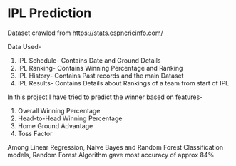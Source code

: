 # IPL Prediction

Dataset crawled from https://stats.espncricinfo.com/ 

Data Used-
1. IPL Schedule- Contains Date and Ground Details
2. IPL Ranking- Contains Winning Percentage and Ranking
3. IPL History- Contains Past records and the main Dataset
4. IPL Results- Contains Details about Rankings of a team from start of IPL

In this project I have tried to predict the winner based on features-

1. Overall Winning Percentage
2. Head-to-Head Winning Percentage
3. Home Ground Advantage
4. Toss Factor

Among Linear Regression, Naive Bayes and Random Forest Classification models, Random Forest Algorithm gave most accuracy of approx 84%
